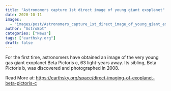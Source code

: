 ```yaml
---
title: "Astronomers capture 1st direct image of young giant exoplanet"
date: 2020-10-11
images:
  - "images/post/Astronomers_capture_1st_direct_image_of_young_giant_exoplanet.png"
author: "AstroBot"
categories: ["News"]
tags: ["earthsky.org"]
draft: false
---
```


For the first time, astronomers have obtained an image of the very young gas giant exoplanet Beta Pictoris c, 63 light-years away. Its sibling, Beta Pictoris b, was discovered and photographed in 2008.

Read More at: https://earthsky.org/space/direct-imaging-of-exoplanet-beta-pictoris-c
